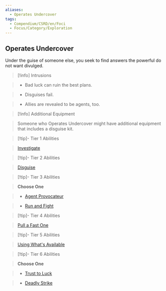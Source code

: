 ```yaml
---
aliases:
  - Operates Undercover
tags:
  - Compendium/CSRD/en/Foci
  - Focus/Category/Exploration
---
```

  
    
## Operates Undercover    
Under the guise of someone else, you seek to find answers the powerful do not want divulged.    
  
>[!info] Intrusions    
>- Bad luck can ruin the best plans.    
>- Disguises fail.    
>- Allies are revealed to be agents, too.    
  
>[!info] Additional Equipment    
>Someone who Operates Undercover might have additional equipment that includes a disguise kit.    
  
  
>[!tip]- Tier 1 Abilities    
> [Investigate](Investigate.md)    
  
  
>[!tip]- Tier 2 Abilities    
> [Disguise](Disguise.md)    
  
  
>[!tip]- Tier 3 Abilities    
> **Choose One**    
>- [Agent Provocateur](Agent-Provocateur.md)    
>- [Run and Fight](Run-and-Fight.md)    
  
  
>[!tip]- Tier 4 Abilities    
> [Pull a Fast One](Pull-a-Fast-One.md)    
  
  
>[!tip]- Tier 5 Abilities    
> [Using What's Available](Using-What's-Available.md)    
  
  
>[!tip]- Tier 6 Abilities    
> **Choose One**    
>- [Trust to Luck](Trust-to-Luck.md)    
>- [Deadly Strike](Deadly-Strike.md)